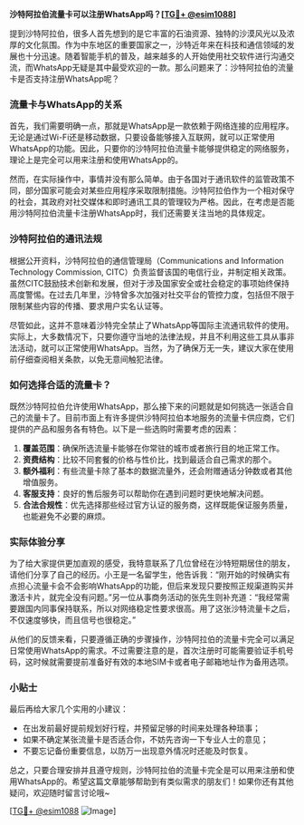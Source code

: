 **沙特阿拉伯流量卡可以注册WhatsApp吗？[[TG💪+ @esim1088](https://t.me/s/esim1088)]**

提到沙特阿拉伯，很多人首先想到的是它丰富的石油资源、独特的沙漠风光以及浓厚的文化氛围。作为中东地区的重要国家之一，沙特近年来在科技和通信领域的发展也十分迅速。随着智能手机的普及，越来越多的人开始使用社交软件进行沟通交流，而WhatsApp无疑是其中最受欢迎的一款。那么问题来了：沙特阿拉伯的流量卡是否支持注册WhatsApp呢？

### 流量卡与WhatsApp的关系

首先，我们需要明确一点，那就是WhatsApp是一款依赖于网络连接的应用程序。无论是通过Wi-Fi还是移动数据，只要设备能够接入互联网，就可以正常使用WhatsApp的功能。因此，只要你的沙特阿拉伯流量卡能够提供稳定的网络服务，理论上是完全可以用来注册和使用WhatsApp的。

然而，在实际操作中，事情并没有那么简单。由于各国对于通讯软件的监管政策不同，部分国家可能会对某些应用程序采取限制措施。沙特阿拉伯作为一个相对保守的社会，其政府对社交媒体和即时通讯工具的管理较为严格。因此，在考虑是否能用沙特阿拉伯流量卡注册WhatsApp时，我们还需要关注当地的具体规定。

### 沙特阿拉伯的通讯法规

根据公开资料，沙特阿拉伯的通信管理局（Communications and Information Technology Commission, CITC）负责监督该国的电信行业，并制定相关政策。虽然CITC鼓励技术创新和发展，但对于涉及国家安全或社会稳定的事项始终保持高度警惕。在过去几年里，沙特曾多次加强对社交平台的管控力度，包括但不限于限制某些内容的传播、要求用户实名认证等。

尽管如此，这并不意味着沙特完全禁止了WhatsApp等国际主流通讯软件的使用。实际上，大多数情况下，只要你遵守当地的法律法规，并且不利用这些工具从事非法活动，就可以正常使用WhatsApp。当然，为了确保万无一失，建议大家在使用前仔细查阅相关条款，以免无意间触犯法律。

### 如何选择合适的流量卡？

既然沙特阿拉伯允许使用WhatsApp，那么接下来的问题就是如何挑选一张适合自己的流量卡了。目前市面上有许多提供沙特阿拉伯本地服务的流量卡供应商，它们提供的产品和服务各有特色。以下是一些选购时需要考虑的因素：

1. **覆盖范围**：确保所选流量卡能够在你常驻的城市或者旅行目的地正常工作。
2. **资费结构**：比较不同套餐的价格与性价比，找到最适合自己需求的那个。
3. **额外福利**：有些流量卡除了基本的数据流量外，还会附赠通话分钟数或者其他增值服务。
4. **客服支持**：良好的售后服务可以帮助你在遇到问题时更快地解决问题。
5. **合法合规性**：优先选择那些经过官方认证的服务商，这样既能保证服务质量，也能避免不必要的麻烦。

### 实际体验分享

为了给大家提供更加直观的感受，我特意联系了几位曾经在沙特短期居住的朋友，请他们分享了自己的经历。小王是一名留学生，他告诉我：“刚开始的时候确实有点担心流量卡会不会影响WhatsApp的功能，但后来发现只要按照正规渠道购买并激活卡片，就完全没有问题。”另一位从事商务活动的张先生则补充道：“我经常需要跟国内同事保持联系，所以对网络稳定性要求很高。用了这张沙特流量卡之后，不仅速度够快，而且信号也很稳定。”

从他们的反馈来看，只要遵循正确的步骤操作，沙特阿拉伯的流量卡完全可以满足日常使用WhatsApp的需求。不过需要注意的是，首次注册时可能需要验证手机号码，这时候就需要提前准备好有效的本地SIM卡或者电子邮箱地址作为备用选项。

### 小贴士

最后再给大家几个实用的小建议：
- 在出发前最好提前规划好行程，并预留足够的时间来处理各种琐事；
- 如果不确定某张流量卡是否适合你，不妨先咨询一下专业人士的意见；
- 不要忘记备份重要信息，以防万一出现意外情况时还能及时恢复。

总之，只要合理安排并且遵守规则，沙特阿拉伯的流量卡完全是可以用来注册和使用WhatsApp的。希望这篇文章能够帮助到有类似需求的朋友们！如果你还有其他疑问，欢迎随时留言讨论哦~

[[TG💪+ @esim1088](https://t.me/s/esim1088) ![Image](https://i.postimg.cc/4NQfJmqS/Snipaste-2025-05-13-00-14-12.png)]